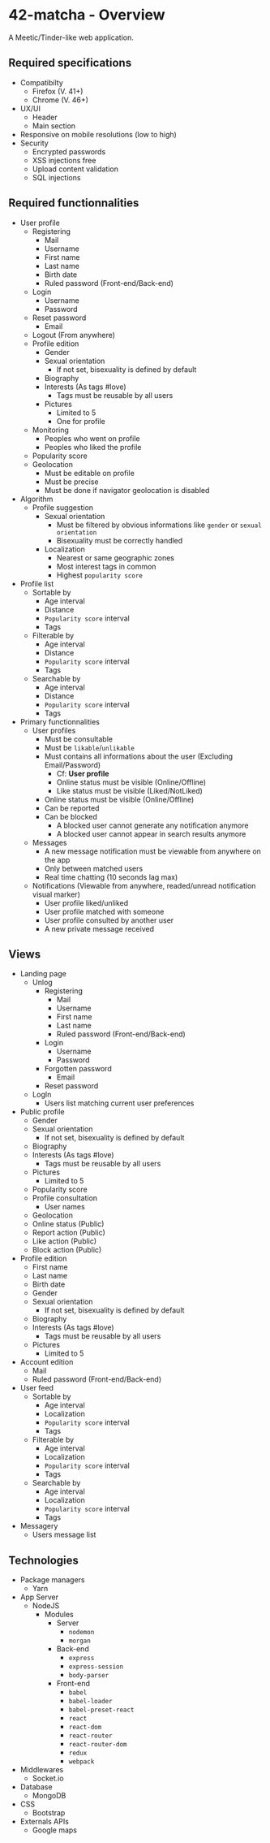 # 42-matcha - Overview

A Meetic/Tinder-like web application.

## Required specifications

- Compatibilty
	- Firefox (V. 41+)
	- Chrome (V. 46+)
- UX/UI
	- Header
	- Main section
- Responsive on mobile resolutions (low to high)
- Security
	- Encrypted passwords
	- XSS injections free
	- Upload content validation
	- SQL injections

## Required functionnalities

- User profile
	- Registering
		- Mail
		- Username
		- First name
		- Last name
		- Birth date
		- Ruled password (Front-end/Back-end)
	- Login
		- Username
		- Password
	- Reset password
		- Email
	- Logout (From anywhere)
	- Profile edition
		- Gender
		- Sexual orientation
			- If not set, bisexuality is defined by default
		- Biography
		- Interests (As tags #love)
			- Tags must be reusable by all users
		- Pictures
			- Limited to 5
			- One for profile
	- Monitoring
		- Peoples who went on profile
		- Peoples who liked the profile
	- Popularity score
	- Geolocation
		- Must be editable on profile
		- Must be precise
		- Must be done if navigator geolocation is disabled
- Algorithm
	- Profile suggestion
		- Sexual orientation
			- Must be filtered by obvious informations like `gender` or `sexual orientation`
			- Bisexuality must be correctly handled
		- Localization
			- Nearest or same geographic zones
			- Most interest tags in common
			- Highest `popularity score`
- Profile list
	- Sortable by
		- Age interval
		- Distance
		- `Popularity score` interval
		- Tags
	- Filterable by
		- Age interval
		- Distance
		- `Popularity score` interval
		- Tags
	- Searchable by
		- Age interval
		- Distance
		- `Popularity score` interval
		- Tags
- Primary functionnalities
	- User profiles
		- Must be consultable
		- Must be `likable`/`unlikable`
		- Must contains all informations about the user (Excluding Email/Password)
			- Cf: **User profile**
			- Online status must be visible (Online/Offline)
			- Like status must be visible (Liked/NotLiked)
		- Online status must be visible (Online/Offline)
		- Can be reported
		- Can be blocked
			- A blocked user cannot generate any notification anymore
			- A blocked user cannot appear in search results anymore
	- Messages
		- A new message notification must be viewable from anywhere on the app
		- Only between matched users
		- Real time chatting (10 seconds lag max)
	- Notifications (Viewable from anywhere, readed/unread notification visual marker)
		- User profile liked/unliked
		- User profile matched with someone
		- User profile consulted by another user
		- A new private message received

## Views

- Landing page
	- Unlog
		- Registering
			- Mail
			- Username
			- First name
			- Last name
			- Ruled password (Front-end/Back-end)
		- Login
			- Username
			- Password
		- Forgotten password
			- Email
		- Reset password
	- LogIn
		- Users list matching current user preferences
- Public profile
	- Gender
	- Sexual orientation
		- If not set, bisexuality is defined by default
	- Biography
	- Interests (As tags #love)
		- Tags must be reusable by all users
	- Pictures
		- Limited to 5
	- Popularity score
	- Profile consultation
		- User names
	- Geolocation
	- Online status (Public)
	- Report action (Public)
	- Like action (Public)
	- Block action (Public)
- Profile edition
	- First name
	- Last name
	- Birth date
	- Gender
	- Sexual orientation
		- If not set, bisexuality is defined by default
	- Biography
	- Interests (As tags #love)
		- Tags must be reusable by all users
	- Pictures
		- Limited to 5
- Account edition
	- Mail
	- Ruled password (Front-end/Back-end)
- User feed
	- Sortable by
		- Age interval
		- Localization
		- `Popularity score` interval
		- Tags
	- Filterable by
		- Age interval
		- Localization
		- `Popularity score` interval
		- Tags
	- Searchable by
		- Age interval
		- Localization
		- `Popularity score` interval
		- Tags
- Messagery
	- Users message list

## Technologies

- Package managers
	- Yarn
- App Server
	- NodeJS
		- Modules
			- Server
				- `nodemon`
				- `morgan`
			- Back-end
				- `express`
				- `express-session`
				- `body-parser`
			- Front-end
				- `babel`
				- `babel-loader`
				- `babel-preset-react`
				- `react`
				- `react-dom`
				- `react-router`
				- `react-router-dom`
				- `redux`
				- `webpack`
- Middlewares
	- Socket.io
- Database
	- MongoDB
- CSS
	- Bootstrap
- Externals APIs
	- Google maps
